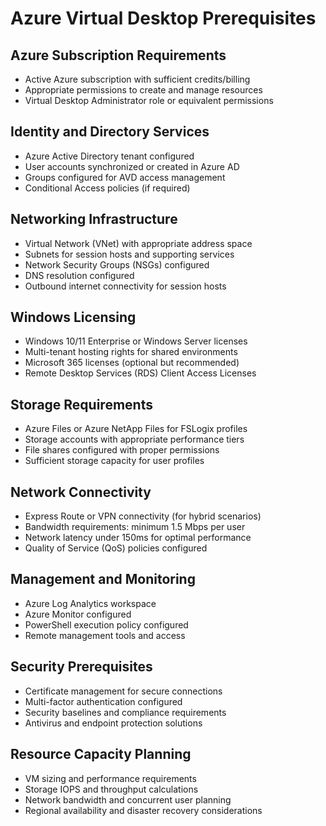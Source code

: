 # Azure Virtual Desktop Prerequisites

## Azure Subscription Requirements
- Active Azure subscription with sufficient credits/billing
- Appropriate permissions to create and manage resources
- Virtual Desktop Administrator role or equivalent permissions

## Identity and Directory Services
- Azure Active Directory tenant configured
- User accounts synchronized or created in Azure AD
- Groups configured for AVD access management
- Conditional Access policies (if required)

## Networking Infrastructure
- Virtual Network (VNet) with appropriate address space
- Subnets for session hosts and supporting services
- Network Security Groups (NSGs) configured
- DNS resolution configured
- Outbound internet connectivity for session hosts

## Windows Licensing
- Windows 10/11 Enterprise or Windows Server licenses
- Multi-tenant hosting rights for shared environments
- Microsoft 365 licenses (optional but recommended)
- Remote Desktop Services (RDS) Client Access Licenses

## Storage Requirements
- Azure Files or Azure NetApp Files for FSLogix profiles
- Storage accounts with appropriate performance tiers
- File shares configured with proper permissions
- Sufficient storage capacity for user profiles

## Network Connectivity
- Express Route or VPN connectivity (for hybrid scenarios)
- Bandwidth requirements: minimum 1.5 Mbps per user
- Network latency under 150ms for optimal performance
- Quality of Service (QoS) policies configured

## Management and Monitoring
- Azure Log Analytics workspace
- Azure Monitor configured
- PowerShell execution policy configured
- Remote management tools and access

## Security Prerequisites
- Certificate management for secure connections
- Multi-factor authentication configured
- Security baselines and compliance requirements
- Antivirus and endpoint protection solutions

## Resource Capacity Planning
- VM sizing and performance requirements
- Storage IOPS and throughput calculations
- Network bandwidth and concurrent user planning
- Regional availability and disaster recovery considerations